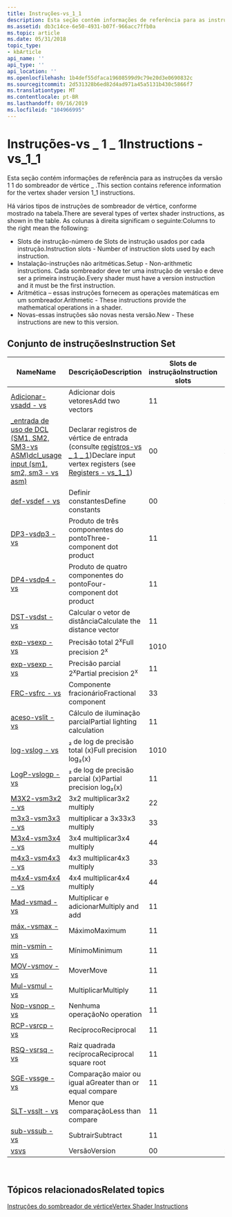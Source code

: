 ```yaml
---
title: Instruções-vs_1_1
description: Esta seção contém informações de referência para as instruções da versão 1 1 do sombreador de vértice \_ .
ms.assetid: db3c14ce-6e50-4931-b07f-966acc7ffb0a
ms.topic: article
ms.date: 05/31/2018
topic_type:
- kbArticle
api_name: ''
api_type: ''
api_location: ''
ms.openlocfilehash: 1b4def55dfaca19608599d9c79e20d3e0690832c
ms.sourcegitcommit: 2d531328b6ed82d4ad971a45a5131b430c5866f7
ms.translationtype: MT
ms.contentlocale: pt-BR
ms.lasthandoff: 09/16/2019
ms.locfileid: "104966995"
---
```

# <a name="instructions---vs_1_1"></a><span data-ttu-id="f005c-103">Instruções-vs \_ 1 \_ 1</span><span class="sxs-lookup"><span data-stu-id="f005c-103">Instructions - vs\_1\_1</span></span>

<span data-ttu-id="f005c-104">Esta seção contém informações de referência para as instruções da versão 1 1 do sombreador de vértice \_ .</span><span class="sxs-lookup"><span data-stu-id="f005c-104">This section contains reference information for the vertex shader version 1\_1 instructions.</span></span>

<span data-ttu-id="f005c-105">Há vários tipos de instruções de sombreador de vértice, conforme mostrado na tabela.</span><span class="sxs-lookup"><span data-stu-id="f005c-105">There are several types of vertex shader instructions, as shown in the table.</span></span> <span data-ttu-id="f005c-106">As colunas à direita significam o seguinte:</span><span class="sxs-lookup"><span data-stu-id="f005c-106">Columns to the right mean the following:</span></span>

-   <span data-ttu-id="f005c-107">Slots de instrução-número de Slots de instrução usados por cada instrução.</span><span class="sxs-lookup"><span data-stu-id="f005c-107">Instruction slots - Number of instruction slots used by each instruction.</span></span>
-   <span data-ttu-id="f005c-108">Instalação-instruções não aritméticas.</span><span class="sxs-lookup"><span data-stu-id="f005c-108">Setup - Non-arithmetic instructions.</span></span> <span data-ttu-id="f005c-109">Cada sombreador deve ter uma instrução de versão e deve ser a primeira instrução.</span><span class="sxs-lookup"><span data-stu-id="f005c-109">Every shader must have a version instruction and it must be the first instruction.</span></span>
-   <span data-ttu-id="f005c-110">Aritmética – essas instruções fornecem as operações matemáticas em um sombreador.</span><span class="sxs-lookup"><span data-stu-id="f005c-110">Arithmetic - These instructions provide the mathematical operations in a shader.</span></span>
-   <span data-ttu-id="f005c-111">Novas-essas instruções são novas nesta versão.</span><span class="sxs-lookup"><span data-stu-id="f005c-111">New - These instructions are new to this version.</span></span>

## <a name="instruction-set"></a><span data-ttu-id="f005c-112">Conjunto de instruções</span><span class="sxs-lookup"><span data-stu-id="f005c-112">Instruction Set</span></span>



| <span data-ttu-id="f005c-113">Name</span><span class="sxs-lookup"><span data-stu-id="f005c-113">Name</span></span>                                                                           | <span data-ttu-id="f005c-114">Descrição</span><span class="sxs-lookup"><span data-stu-id="f005c-114">Description</span></span>                                                                                                     | <span data-ttu-id="f005c-115">Slots de instrução</span><span class="sxs-lookup"><span data-stu-id="f005c-115">Instruction slots</span></span> | <span data-ttu-id="f005c-116">Instalação</span><span class="sxs-lookup"><span data-stu-id="f005c-116">Setup</span></span> | <span data-ttu-id="f005c-117">Aritmético</span><span class="sxs-lookup"><span data-stu-id="f005c-117">Arithmetic</span></span> | <span data-ttu-id="f005c-118">Novo</span><span class="sxs-lookup"><span data-stu-id="f005c-118">New</span></span> |
|--------------------------------------------------------------------------------|-----------------------------------------------------------------------------------------------------------------|-------------------|-------|------------|-----|
| [<span data-ttu-id="f005c-119">Adicionar-vs</span><span class="sxs-lookup"><span data-stu-id="f005c-119">add - vs</span></span>](add---vs.md)                                                       | <span data-ttu-id="f005c-120">Adicionar dois vetores</span><span class="sxs-lookup"><span data-stu-id="f005c-120">Add two vectors</span></span>                                                                                                 | <span data-ttu-id="f005c-121">1</span><span class="sxs-lookup"><span data-stu-id="f005c-121">1</span></span>                 |       | <span data-ttu-id="f005c-122">x</span><span class="sxs-lookup"><span data-stu-id="f005c-122">x</span></span>          | <span data-ttu-id="f005c-123">x</span><span class="sxs-lookup"><span data-stu-id="f005c-123">x</span></span>   |
| [<span data-ttu-id="f005c-124">\_entrada de uso de DCL (SM1, SM2, SM3-vs ASM)</span><span class="sxs-lookup"><span data-stu-id="f005c-124">dcl\_usage input (sm1, sm2, sm3 - vs asm)</span></span>](dcl-usage-input-register---vs.md) | <span data-ttu-id="f005c-125">Declarar registros de vértice de entrada (consulte [registros-vs \_ 1 \_ 1](dx9-graphics-reference-asm-vs-registers-vs-1-1.md))</span><span class="sxs-lookup"><span data-stu-id="f005c-125">Declare input vertex registers (see [Registers - vs\_1\_1](dx9-graphics-reference-asm-vs-registers-vs-1-1.md))</span></span> | <span data-ttu-id="f005c-126">0</span><span class="sxs-lookup"><span data-stu-id="f005c-126">0</span></span>                 | <span data-ttu-id="f005c-127">x</span><span class="sxs-lookup"><span data-stu-id="f005c-127">x</span></span>     |            | <span data-ttu-id="f005c-128">x</span><span class="sxs-lookup"><span data-stu-id="f005c-128">x</span></span>   |
| [<span data-ttu-id="f005c-129">def-vs</span><span class="sxs-lookup"><span data-stu-id="f005c-129">def - vs</span></span>](def---vs.md)                                                       | <span data-ttu-id="f005c-130">Definir constantes</span><span class="sxs-lookup"><span data-stu-id="f005c-130">Define constants</span></span>                                                                                                | <span data-ttu-id="f005c-131">0</span><span class="sxs-lookup"><span data-stu-id="f005c-131">0</span></span>                 | <span data-ttu-id="f005c-132">x</span><span class="sxs-lookup"><span data-stu-id="f005c-132">x</span></span>     |            | <span data-ttu-id="f005c-133">x</span><span class="sxs-lookup"><span data-stu-id="f005c-133">x</span></span>   |
| [<span data-ttu-id="f005c-134">DP3-vs</span><span class="sxs-lookup"><span data-stu-id="f005c-134">dp3 - vs</span></span>](dp3---vs.md)                                                       | <span data-ttu-id="f005c-135">Produto de três componentes do ponto</span><span class="sxs-lookup"><span data-stu-id="f005c-135">Three-component dot product</span></span>                                                                                     | <span data-ttu-id="f005c-136">1</span><span class="sxs-lookup"><span data-stu-id="f005c-136">1</span></span>                 |       | <span data-ttu-id="f005c-137">x</span><span class="sxs-lookup"><span data-stu-id="f005c-137">x</span></span>          | <span data-ttu-id="f005c-138">x</span><span class="sxs-lookup"><span data-stu-id="f005c-138">x</span></span>   |
| [<span data-ttu-id="f005c-139">DP4-vs</span><span class="sxs-lookup"><span data-stu-id="f005c-139">dp4 - vs</span></span>](dp4---vs.md)                                                       | <span data-ttu-id="f005c-140">Produto de quatro componentes do ponto</span><span class="sxs-lookup"><span data-stu-id="f005c-140">Four-component dot product</span></span>                                                                                      | <span data-ttu-id="f005c-141">1</span><span class="sxs-lookup"><span data-stu-id="f005c-141">1</span></span>                 |       | <span data-ttu-id="f005c-142">x</span><span class="sxs-lookup"><span data-stu-id="f005c-142">x</span></span>          | <span data-ttu-id="f005c-143">x</span><span class="sxs-lookup"><span data-stu-id="f005c-143">x</span></span>   |
| [<span data-ttu-id="f005c-144">DST-vs</span><span class="sxs-lookup"><span data-stu-id="f005c-144">dst - vs</span></span>](dst---vs.md)                                                       | <span data-ttu-id="f005c-145">Calcular o vetor de distância</span><span class="sxs-lookup"><span data-stu-id="f005c-145">Calculate the distance vector</span></span>                                                                                   | <span data-ttu-id="f005c-146">1</span><span class="sxs-lookup"><span data-stu-id="f005c-146">1</span></span>                 |       | <span data-ttu-id="f005c-147">x</span><span class="sxs-lookup"><span data-stu-id="f005c-147">x</span></span>          | <span data-ttu-id="f005c-148">x</span><span class="sxs-lookup"><span data-stu-id="f005c-148">x</span></span>   |
| [<span data-ttu-id="f005c-149">exp-vs</span><span class="sxs-lookup"><span data-stu-id="f005c-149">exp - vs</span></span>](exp---vs.md)                                                       | <span data-ttu-id="f005c-150">Precisão total 2<sup>x</sup></span><span class="sxs-lookup"><span data-stu-id="f005c-150">Full precision 2<sup>x</sup></span></span>                                                                                    | <span data-ttu-id="f005c-151">10</span><span class="sxs-lookup"><span data-stu-id="f005c-151">10</span></span>                |       | <span data-ttu-id="f005c-152">x</span><span class="sxs-lookup"><span data-stu-id="f005c-152">x</span></span>          | <span data-ttu-id="f005c-153">x</span><span class="sxs-lookup"><span data-stu-id="f005c-153">x</span></span>   |
| [<span data-ttu-id="f005c-154">exp-vs</span><span class="sxs-lookup"><span data-stu-id="f005c-154">exp - vs</span></span>](exp---vs.md)                                                       | <span data-ttu-id="f005c-155">Precisão parcial 2<sup>x</sup></span><span class="sxs-lookup"><span data-stu-id="f005c-155">Partial precision 2<sup>x</sup></span></span>                                                                                 | <span data-ttu-id="f005c-156">1</span><span class="sxs-lookup"><span data-stu-id="f005c-156">1</span></span>                 |       | <span data-ttu-id="f005c-157">x</span><span class="sxs-lookup"><span data-stu-id="f005c-157">x</span></span>          | <span data-ttu-id="f005c-158">x</span><span class="sxs-lookup"><span data-stu-id="f005c-158">x</span></span>   |
| [<span data-ttu-id="f005c-159">FRC-vs</span><span class="sxs-lookup"><span data-stu-id="f005c-159">frc - vs</span></span>](frc---vs.md)                                                       | <span data-ttu-id="f005c-160">Componente fracionário</span><span class="sxs-lookup"><span data-stu-id="f005c-160">Fractional component</span></span>                                                                                            | <span data-ttu-id="f005c-161">3</span><span class="sxs-lookup"><span data-stu-id="f005c-161">3</span></span>                 |       | <span data-ttu-id="f005c-162">x</span><span class="sxs-lookup"><span data-stu-id="f005c-162">x</span></span>          | <span data-ttu-id="f005c-163">x</span><span class="sxs-lookup"><span data-stu-id="f005c-163">x</span></span>   |
| [<span data-ttu-id="f005c-164">aceso-vs</span><span class="sxs-lookup"><span data-stu-id="f005c-164">lit - vs</span></span>](lit---vs.md)                                                       | <span data-ttu-id="f005c-165">Cálculo de iluminação parcial</span><span class="sxs-lookup"><span data-stu-id="f005c-165">Partial lighting calculation</span></span>                                                                                    | <span data-ttu-id="f005c-166">1</span><span class="sxs-lookup"><span data-stu-id="f005c-166">1</span></span>                 |       | <span data-ttu-id="f005c-167">x</span><span class="sxs-lookup"><span data-stu-id="f005c-167">x</span></span>          | <span data-ttu-id="f005c-168">x</span><span class="sxs-lookup"><span data-stu-id="f005c-168">x</span></span>   |
| [<span data-ttu-id="f005c-169">log-vs</span><span class="sxs-lookup"><span data-stu-id="f005c-169">log - vs</span></span>](log---vs.md)                                                       | <span data-ttu-id="f005c-170">₂ de log de precisão total (x)</span><span class="sxs-lookup"><span data-stu-id="f005c-170">Full precision log₂(x)</span></span>                                                                                          | <span data-ttu-id="f005c-171">10</span><span class="sxs-lookup"><span data-stu-id="f005c-171">10</span></span>                |       | <span data-ttu-id="f005c-172">x</span><span class="sxs-lookup"><span data-stu-id="f005c-172">x</span></span>          | <span data-ttu-id="f005c-173">x</span><span class="sxs-lookup"><span data-stu-id="f005c-173">x</span></span>   |
| [<span data-ttu-id="f005c-174">LogP-vs</span><span class="sxs-lookup"><span data-stu-id="f005c-174">logp - vs</span></span>](logp---vs.md)                                                     | <span data-ttu-id="f005c-175">₂ de log de precisão parcial (x)</span><span class="sxs-lookup"><span data-stu-id="f005c-175">Partial precision log₂(x)</span></span>                                                                                       | <span data-ttu-id="f005c-176">1</span><span class="sxs-lookup"><span data-stu-id="f005c-176">1</span></span>                 |       | <span data-ttu-id="f005c-177">x</span><span class="sxs-lookup"><span data-stu-id="f005c-177">x</span></span>          | <span data-ttu-id="f005c-178">x</span><span class="sxs-lookup"><span data-stu-id="f005c-178">x</span></span>   |
| [<span data-ttu-id="f005c-179">M3X2-vs</span><span class="sxs-lookup"><span data-stu-id="f005c-179">m3x2 - vs</span></span>](m3x2---vs.md)                                                     | <span data-ttu-id="f005c-180">3x2 multiplicar</span><span class="sxs-lookup"><span data-stu-id="f005c-180">3x2 multiply</span></span>                                                                                                    | <span data-ttu-id="f005c-181">2</span><span class="sxs-lookup"><span data-stu-id="f005c-181">2</span></span>                 |       | <span data-ttu-id="f005c-182">x</span><span class="sxs-lookup"><span data-stu-id="f005c-182">x</span></span>          | <span data-ttu-id="f005c-183">x</span><span class="sxs-lookup"><span data-stu-id="f005c-183">x</span></span>   |
| [<span data-ttu-id="f005c-184">m3x3-vs</span><span class="sxs-lookup"><span data-stu-id="f005c-184">m3x3 - vs</span></span>](m3x3---vs.md)                                                     | <span data-ttu-id="f005c-185">multiplicar a 3x3</span><span class="sxs-lookup"><span data-stu-id="f005c-185">3x3 multiply</span></span>                                                                                                    | <span data-ttu-id="f005c-186">3</span><span class="sxs-lookup"><span data-stu-id="f005c-186">3</span></span>                 |       | <span data-ttu-id="f005c-187">x</span><span class="sxs-lookup"><span data-stu-id="f005c-187">x</span></span>          | <span data-ttu-id="f005c-188">x</span><span class="sxs-lookup"><span data-stu-id="f005c-188">x</span></span>   |
| [<span data-ttu-id="f005c-189">M3x4-vs</span><span class="sxs-lookup"><span data-stu-id="f005c-189">m3x4 - vs</span></span>](m3x4---vs.md)                                                     | <span data-ttu-id="f005c-190">3x4 multiplicar</span><span class="sxs-lookup"><span data-stu-id="f005c-190">3x4 multiply</span></span>                                                                                                    | <span data-ttu-id="f005c-191">4</span><span class="sxs-lookup"><span data-stu-id="f005c-191">4</span></span>                 |       | <span data-ttu-id="f005c-192">x</span><span class="sxs-lookup"><span data-stu-id="f005c-192">x</span></span>          | <span data-ttu-id="f005c-193">x</span><span class="sxs-lookup"><span data-stu-id="f005c-193">x</span></span>   |
| [<span data-ttu-id="f005c-194">m4x3-vs</span><span class="sxs-lookup"><span data-stu-id="f005c-194">m4x3 - vs</span></span>](m4x3---vs.md)                                                     | <span data-ttu-id="f005c-195">4x3 multiplicar</span><span class="sxs-lookup"><span data-stu-id="f005c-195">4x3 multiply</span></span>                                                                                                    | <span data-ttu-id="f005c-196">3</span><span class="sxs-lookup"><span data-stu-id="f005c-196">3</span></span>                 |       | <span data-ttu-id="f005c-197">x</span><span class="sxs-lookup"><span data-stu-id="f005c-197">x</span></span>          | <span data-ttu-id="f005c-198">x</span><span class="sxs-lookup"><span data-stu-id="f005c-198">x</span></span>   |
| [<span data-ttu-id="f005c-199">m4x4-vs</span><span class="sxs-lookup"><span data-stu-id="f005c-199">m4x4 - vs</span></span>](m4x4---vs.md)                                                     | <span data-ttu-id="f005c-200">4x4 multiplicar</span><span class="sxs-lookup"><span data-stu-id="f005c-200">4x4 multiply</span></span>                                                                                                    | <span data-ttu-id="f005c-201">4</span><span class="sxs-lookup"><span data-stu-id="f005c-201">4</span></span>                 |       | <span data-ttu-id="f005c-202">x</span><span class="sxs-lookup"><span data-stu-id="f005c-202">x</span></span>          | <span data-ttu-id="f005c-203">x</span><span class="sxs-lookup"><span data-stu-id="f005c-203">x</span></span>   |
| [<span data-ttu-id="f005c-204">Mad-vs</span><span class="sxs-lookup"><span data-stu-id="f005c-204">mad - vs</span></span>](mad---vs.md)                                                       | <span data-ttu-id="f005c-205">Multiplicar e adicionar</span><span class="sxs-lookup"><span data-stu-id="f005c-205">Multiply and add</span></span>                                                                                                | <span data-ttu-id="f005c-206">1</span><span class="sxs-lookup"><span data-stu-id="f005c-206">1</span></span>                 |       | <span data-ttu-id="f005c-207">x</span><span class="sxs-lookup"><span data-stu-id="f005c-207">x</span></span>          | <span data-ttu-id="f005c-208">x</span><span class="sxs-lookup"><span data-stu-id="f005c-208">x</span></span>   |
| [<span data-ttu-id="f005c-209">máx.-vs</span><span class="sxs-lookup"><span data-stu-id="f005c-209">max - vs</span></span>](max---vs.md)                                                       | <span data-ttu-id="f005c-210">Máximo</span><span class="sxs-lookup"><span data-stu-id="f005c-210">Maximum</span></span>                                                                                                         | <span data-ttu-id="f005c-211">1</span><span class="sxs-lookup"><span data-stu-id="f005c-211">1</span></span>                 |       | <span data-ttu-id="f005c-212">x</span><span class="sxs-lookup"><span data-stu-id="f005c-212">x</span></span>          | <span data-ttu-id="f005c-213">x</span><span class="sxs-lookup"><span data-stu-id="f005c-213">x</span></span>   |
| [<span data-ttu-id="f005c-214">min-vs</span><span class="sxs-lookup"><span data-stu-id="f005c-214">min - vs</span></span>](min---vs.md)                                                       | <span data-ttu-id="f005c-215">Mínimo</span><span class="sxs-lookup"><span data-stu-id="f005c-215">Minimum</span></span>                                                                                                         | <span data-ttu-id="f005c-216">1</span><span class="sxs-lookup"><span data-stu-id="f005c-216">1</span></span>                 |       | <span data-ttu-id="f005c-217">x</span><span class="sxs-lookup"><span data-stu-id="f005c-217">x</span></span>          | <span data-ttu-id="f005c-218">x</span><span class="sxs-lookup"><span data-stu-id="f005c-218">x</span></span>   |
| [<span data-ttu-id="f005c-219">MOV-vs</span><span class="sxs-lookup"><span data-stu-id="f005c-219">mov - vs</span></span>](mov---vs.md)                                                       | <span data-ttu-id="f005c-220">Mover</span><span class="sxs-lookup"><span data-stu-id="f005c-220">Move</span></span>                                                                                                            | <span data-ttu-id="f005c-221">1</span><span class="sxs-lookup"><span data-stu-id="f005c-221">1</span></span>                 |       | <span data-ttu-id="f005c-222">x</span><span class="sxs-lookup"><span data-stu-id="f005c-222">x</span></span>          | <span data-ttu-id="f005c-223">x</span><span class="sxs-lookup"><span data-stu-id="f005c-223">x</span></span>   |
| [<span data-ttu-id="f005c-224">Mul-vs</span><span class="sxs-lookup"><span data-stu-id="f005c-224">mul - vs</span></span>](mul---vs.md)                                                       | <span data-ttu-id="f005c-225">Multiplicar</span><span class="sxs-lookup"><span data-stu-id="f005c-225">Multiply</span></span>                                                                                                        | <span data-ttu-id="f005c-226">1</span><span class="sxs-lookup"><span data-stu-id="f005c-226">1</span></span>                 |       | <span data-ttu-id="f005c-227">x</span><span class="sxs-lookup"><span data-stu-id="f005c-227">x</span></span>          | <span data-ttu-id="f005c-228">x</span><span class="sxs-lookup"><span data-stu-id="f005c-228">x</span></span>   |
| [<span data-ttu-id="f005c-229">Nop-vs</span><span class="sxs-lookup"><span data-stu-id="f005c-229">nop - vs</span></span>](nop---vs.md)                                                       | <span data-ttu-id="f005c-230">Nenhuma operação</span><span class="sxs-lookup"><span data-stu-id="f005c-230">No operation</span></span>                                                                                                    | <span data-ttu-id="f005c-231">1</span><span class="sxs-lookup"><span data-stu-id="f005c-231">1</span></span>                 |       | <span data-ttu-id="f005c-232">x</span><span class="sxs-lookup"><span data-stu-id="f005c-232">x</span></span>          | <span data-ttu-id="f005c-233">x</span><span class="sxs-lookup"><span data-stu-id="f005c-233">x</span></span>   |
| [<span data-ttu-id="f005c-234">RCP-vs</span><span class="sxs-lookup"><span data-stu-id="f005c-234">rcp - vs</span></span>](rcp---vs.md)                                                       | <span data-ttu-id="f005c-235">Recíproco</span><span class="sxs-lookup"><span data-stu-id="f005c-235">Reciprocal</span></span>                                                                                                      | <span data-ttu-id="f005c-236">1</span><span class="sxs-lookup"><span data-stu-id="f005c-236">1</span></span>                 |       | <span data-ttu-id="f005c-237">x</span><span class="sxs-lookup"><span data-stu-id="f005c-237">x</span></span>          | <span data-ttu-id="f005c-238">x</span><span class="sxs-lookup"><span data-stu-id="f005c-238">x</span></span>   |
| [<span data-ttu-id="f005c-239">RSQ-vs</span><span class="sxs-lookup"><span data-stu-id="f005c-239">rsq - vs</span></span>](rsq---vs.md)                                                       | <span data-ttu-id="f005c-240">Raiz quadrada recíproca</span><span class="sxs-lookup"><span data-stu-id="f005c-240">Reciprocal square root</span></span>                                                                                          | <span data-ttu-id="f005c-241">1</span><span class="sxs-lookup"><span data-stu-id="f005c-241">1</span></span>                 |       | <span data-ttu-id="f005c-242">x</span><span class="sxs-lookup"><span data-stu-id="f005c-242">x</span></span>          | <span data-ttu-id="f005c-243">x</span><span class="sxs-lookup"><span data-stu-id="f005c-243">x</span></span>   |
| [<span data-ttu-id="f005c-244">SGE-vs</span><span class="sxs-lookup"><span data-stu-id="f005c-244">sge - vs</span></span>](sge---vs.md)                                                       | <span data-ttu-id="f005c-245">Comparação maior ou igual a</span><span class="sxs-lookup"><span data-stu-id="f005c-245">Greater than or equal compare</span></span>                                                                                   | <span data-ttu-id="f005c-246">1</span><span class="sxs-lookup"><span data-stu-id="f005c-246">1</span></span>                 |       | <span data-ttu-id="f005c-247">x</span><span class="sxs-lookup"><span data-stu-id="f005c-247">x</span></span>          | <span data-ttu-id="f005c-248">x</span><span class="sxs-lookup"><span data-stu-id="f005c-248">x</span></span>   |
| [<span data-ttu-id="f005c-249">SLT-vs</span><span class="sxs-lookup"><span data-stu-id="f005c-249">slt - vs</span></span>](slt---vs.md)                                                       | <span data-ttu-id="f005c-250">Menor que comparação</span><span class="sxs-lookup"><span data-stu-id="f005c-250">Less than compare</span></span>                                                                                               | <span data-ttu-id="f005c-251">1</span><span class="sxs-lookup"><span data-stu-id="f005c-251">1</span></span>                 |       | <span data-ttu-id="f005c-252">x</span><span class="sxs-lookup"><span data-stu-id="f005c-252">x</span></span>          | <span data-ttu-id="f005c-253">x</span><span class="sxs-lookup"><span data-stu-id="f005c-253">x</span></span>   |
| [<span data-ttu-id="f005c-254">sub-vs</span><span class="sxs-lookup"><span data-stu-id="f005c-254">sub - vs</span></span>](sub---vs.md)                                                       | <span data-ttu-id="f005c-255">Subtrair</span><span class="sxs-lookup"><span data-stu-id="f005c-255">Subtract</span></span>                                                                                                        | <span data-ttu-id="f005c-256">1</span><span class="sxs-lookup"><span data-stu-id="f005c-256">1</span></span>                 |       | <span data-ttu-id="f005c-257">x</span><span class="sxs-lookup"><span data-stu-id="f005c-257">x</span></span>          | <span data-ttu-id="f005c-258">x</span><span class="sxs-lookup"><span data-stu-id="f005c-258">x</span></span>   |
| [<span data-ttu-id="f005c-259">vs</span><span class="sxs-lookup"><span data-stu-id="f005c-259">vs</span></span>](vs---vs.md)                                                              | <span data-ttu-id="f005c-260">Versão</span><span class="sxs-lookup"><span data-stu-id="f005c-260">Version</span></span>                                                                                                         | <span data-ttu-id="f005c-261">0</span><span class="sxs-lookup"><span data-stu-id="f005c-261">0</span></span>                 | <span data-ttu-id="f005c-262">x</span><span class="sxs-lookup"><span data-stu-id="f005c-262">x</span></span>     |            | <span data-ttu-id="f005c-263">x</span><span class="sxs-lookup"><span data-stu-id="f005c-263">x</span></span>   |



 

## <a name="related-topics"></a><span data-ttu-id="f005c-264">Tópicos relacionados</span><span class="sxs-lookup"><span data-stu-id="f005c-264">Related topics</span></span>

<dl> <dt>

[<span data-ttu-id="f005c-265">Instruções do sombreador de vértice</span><span class="sxs-lookup"><span data-stu-id="f005c-265">Vertex Shader Instructions</span></span>](dx9-graphics-reference-asm-vs-instructions.md)
</dt> </dl>

 

 




